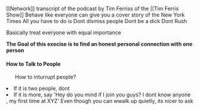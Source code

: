 [[Network]] 
transcript of the podcast by Tim Ferriss of the [[Tim Ferris Show]]
Behave like everyone can give you a cover story of the New York Times
All you have to do is 
	Dont dismiss people
	Dont be a dick
	Dont Rush
	
Basically treat everyone with equal importance

**The Goal of this execise is to find an honest personal connection with one person**

<h4> How to Talk to People </h4>
<ol>How to inturrupt people?</ol>
	<li>If it is two people, dont
<li>If it is more, say 'Hey do you mind if I join you guys? I dont know anyone , my first time at XYZ' Even though you can wwalk up quietly, its nicer to ask
	
	